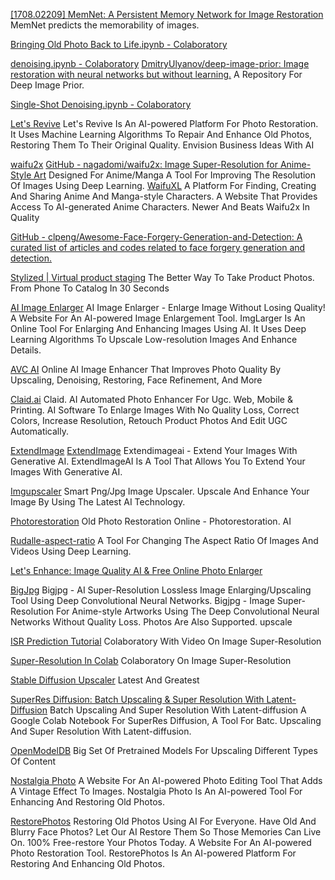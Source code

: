
[[1708.02209] MemNet: A Persistent Memory Network for Image Restoration](https://arxiv.org/abs/1708.02209)
MemNet predicts the memorability of images.

[Bringing Old Photo Back to Life.ipynb - Colaboratory](https://colab.research.google.com/drive/1NEm6AsybIiC5TwTU_4DqDkQO0nFRB-uA)

[denoising.ipynb - Colaboratory](https://colab.research.google.com/github/DmitryUlyanov/deep-image-prior/blob/master/denoising.ipynb)
[DmitryUlyanov/deep-image-prior: Image restoration with neural networks but without learning.](https://github.com/DmitryUlyanov/deep-image-prior)
A Repository For Deep Image Prior.

[Single-Shot Denoising.ipynb - Colaboratory](https://colab.research.google.com/github/czbiohub/noise2self/blob/master/notebooks/Single-Shot%20Denoising.ipynb)

[Let's Revive](https://letsrevive.app/)
Let's Revive Is An AI-powered Platform For Photo Restoration. It Uses Machine Learning Algorithms To Repair And Enhance Old Photos, Restoring Them To Their Original Quality.
Envision Business Ideas With AI

[waifu2x](https://www.waifu2x.net/)
[GitHub - nagadomi/waifu2x: Image Super-Resolution for Anime-Style Art](https://github.com/nagadomi/waifu2x)
Designed For Anime/Manga
A Tool For Improving The Resolution Of Images Using Deep Learning.
[WaifuXL](https://waifuxl.com/)
A Platform For Finding, Creating And Sharing Anime And Manga-style Characters.
A Website That Provides Access To AI-generated Anime Characters.
Newer And Beats Waifu2x In Quality

[GitHub - clpeng/Awesome-Face-Forgery-Generation-and-Detection: A curated list of articles and codes related to face forgery generation and detection.](https://github.com/clpeng/Awesome-Face-Forgery-Generation-and-Detection)

[Stylized | Virtual product staging](https://www.stylized.ai/)
The Better Way To Take Product Photos. From Phone To Catalog In 30 Seconds

[AI Image Enlarger](https://imglarger.com)
AI Image Enlarger - Enlarge Image Without Losing Quality!
A Website For An AI-powered Image Enlargement Tool.
ImgLarger Is An Online Tool For Enlarging And Enhancing Images Using AI. It Uses Deep Learning Algorithms To Upscale Low-resolution Images And Enhance Details.

[AVC AI](https://avc.ai)
Online AI Image Enhancer That Improves Photo Quality By Upscaling, Denoising, Restoring, Face Refinement, And More

[Claid.ai](https://claid.ai)
Claid. AI Automated Photo Enhancer For Ugc. Web, Mobile & Printing. AI Software To Enlarge Images With No Quality Loss, Correct Colors, Increase Resolution, Retouch Product Photos And Edit UGC Automatically.

[ExtendImage](https://extendimage.ai)
[ExtendImage](https://.extendimage.ai)
Extendimageai - Extend Your Images With Generative AI. ExtendImageAI Is A Tool That Allows You To Extend Your Images With Generative AI.

[Imgupscaler](https://imgupscaler.com)
Smart Png/Jpg Image Upscaler. Upscale And Enhance Your Image By Using The Latest AI Technology.

[Photorestoration](https://photorestoration.ai)
Old Photo Restoration Online - Photorestoration. AI

[Rudalle-aspect-ratio](https://github.com/shonenkov-AI/rudalle-aspect-ratio)
A Tool For Changing The Aspect Ratio Of Images And Videos Using Deep Learning.

[Let's Enhance: Image Quality AI & Free Online Photo Enlarger](https://letsenhance.io/)

[BigJpg](https://bigjpg.com)
Bigjpg - AI Super-Resolution Lossless Image Enlarging/Upscaling Tool Using Deep Convolutional Neural Networks. Bigjpg - Image Super-Resolution For Anime-style Artworks Using The Deep Convolutional Neural Networks Without Quality Loss. Photos Are Also Supported. upscale

[ISR Prediction Tutorial](https://colab.research.google.com/github/idealo/image-super-resolution/blob/master/notebooks/ISR_Prediction_Tutorial.ipynb)
Colaboratory With Video On Image Super-Resolution

[Super-Resolution In Colab](https://colab.research.google.com/drive/1dxYc6BBtUwOaIl6YHgHsoORel-8nhJNP)
Colaboratory On Image Super-Resolution

[Stable Diffusion Upscaler](https://colab.research.google.com/drive/1o1qYJcFeywzCIdkfKJy7cTpgZTCM2EI4)
Latest And Greatest

[SuperRes Diffusion: Batch Upscaling & Super Resolution With Latent-Diffusion](https://colab.research.google.com/drive/19euI_7GAgbvMoZsuPj9SZseDeuFnwBj8)
Batch Upscaling And Super Resolution With Latent-diffusion
A Google Colab Notebook For SuperRes Diffusion, A Tool For Batc. Upscaling And Super Resolution With Latent-diffusion.

[OpenModelDB](https://openmodeldb.info/)
Big Set Of Pretrained Models For Upscaling Different Types Of Content

[Nostalgia Photo](https://www.nostalgia.photo/)
A Website For An AI-powered Photo Editing Tool That Adds A Vintage Effect To Images.
Nostalgia Photo Is An AI-powered Tool For Enhancing And Restoring Old Photos.

[RestorePhotos](https://www.restorephotos.io/)
Restoring Old Photos Using AI For Everyone. Have Old And Blurry Face Photos? Let Our AI Restore Them So Those Memories Can Live On. 100% Free-restore Your Photos Today.
A Website For An AI-powered Photo Restoration Tool.
RestorePhotos Is An AI-powered Platform For Restoring And Enhancing Old Photos.
